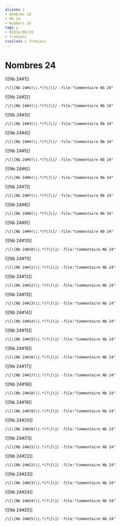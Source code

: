 ```yaml
---
aliases : 
- Nombres 24
- Nb 24
- Numbers 24
tags : 
- Bible/Nb/24
- français
cssclass : français
---
```


# Nombres 24

![[Nb 24#1]]

```query
/\[\[Nb 24#1(\|.*)?\]\]/ -file:"Commentaire Nb 24"
```

![[Nb 24#2]]

```query
/\[\[Nb 24#2(\|.*)?\]\]/ -file:"Commentaire Nb 24"
```

![[Nb 24#3]]

```query
/\[\[Nb 24#3(\|.*)?\]\]/ -file:"Commentaire Nb 24"
```

![[Nb 24#4]]

```query
/\[\[Nb 24#4(\|.*)?\]\]/ -file:"Commentaire Nb 24"
```

![[Nb 24#5]]

```query
/\[\[Nb 24#5(\|.*)?\]\]/ -file:"Commentaire Nb 24"
```

![[Nb 24#6]]

```query
/\[\[Nb 24#6(\|.*)?\]\]/ -file:"Commentaire Nb 24"
```

![[Nb 24#7]]

```query
/\[\[Nb 24#7(\|.*)?\]\]/ -file:"Commentaire Nb 24"
```

![[Nb 24#8]]

```query
/\[\[Nb 24#8(\|.*)?\]\]/ -file:"Commentaire Nb 24"
```

![[Nb 24#9]]

```query
/\[\[Nb 24#9(\|.*)?\]\]/ -file:"Commentaire Nb 24"
```

![[Nb 24#10]]

```query
/\[\[Nb 24#10(\|.*)?\]\]/ -file:"Commentaire Nb 24"
```

![[Nb 24#11]]

```query
/\[\[Nb 24#11(\|.*)?\]\]/ -file:"Commentaire Nb 24"
```

![[Nb 24#12]]

```query
/\[\[Nb 24#12(\|.*)?\]\]/ -file:"Commentaire Nb 24"
```

![[Nb 24#13]]

```query
/\[\[Nb 24#13(\|.*)?\]\]/ -file:"Commentaire Nb 24"
```

![[Nb 24#14]]

```query
/\[\[Nb 24#14(\|.*)?\]\]/ -file:"Commentaire Nb 24"
```

![[Nb 24#15]]

```query
/\[\[Nb 24#15(\|.*)?\]\]/ -file:"Commentaire Nb 24"
```

![[Nb 24#16]]

```query
/\[\[Nb 24#16(\|.*)?\]\]/ -file:"Commentaire Nb 24"
```

![[Nb 24#17]]

```query
/\[\[Nb 24#17(\|.*)?\]\]/ -file:"Commentaire Nb 24"
```

![[Nb 24#18]]

```query
/\[\[Nb 24#18(\|.*)?\]\]/ -file:"Commentaire Nb 24"
```

![[Nb 24#19]]

```query
/\[\[Nb 24#19(\|.*)?\]\]/ -file:"Commentaire Nb 24"
```

![[Nb 24#20]]

```query
/\[\[Nb 24#20(\|.*)?\]\]/ -file:"Commentaire Nb 24"
```

![[Nb 24#21]]

```query
/\[\[Nb 24#21(\|.*)?\]\]/ -file:"Commentaire Nb 24"
```

![[Nb 24#22]]

```query
/\[\[Nb 24#22(\|.*)?\]\]/ -file:"Commentaire Nb 24"
```

![[Nb 24#23]]

```query
/\[\[Nb 24#23(\|.*)?\]\]/ -file:"Commentaire Nb 24"
```

![[Nb 24#24]]

```query
/\[\[Nb 24#24(\|.*)?\]\]/ -file:"Commentaire Nb 24"
```

![[Nb 24#25]]

```query
/\[\[Nb 24#25(\|.*)?\]\]/ -file:"Commentaire Nb 24"
```

